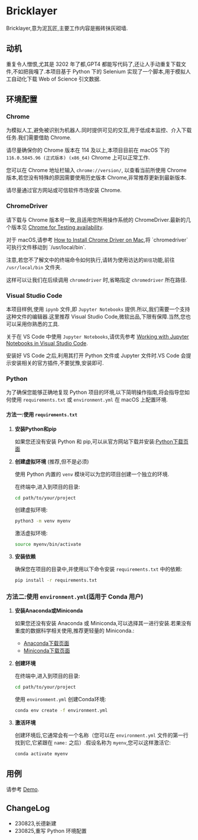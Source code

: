 # Bricklayer

Bricklayer,意为泥瓦匠,主要工作内容是搬砖抹灰砌墙.

## 动机

重复令人憎恨,尤其是 3202 年了都,GPT4 都能写代码了,还让人手动重复下载文件,不如把我嘎了.本项目基于 Python 下的 Selenium 实现了一个脚本,用于模拟人工自动化下载 Web of Science 引文数据.

## 环境配置

### Chrome

为模拟人工,避免被识别为机器人.同时提供可见的交互,用于低成本监控、介入下载任务.我们需要借助 Chrome.

请尽量确保你的 Chrome 版本在 114 及以上,本项目目前在 macOS 下的 `116.0.5845.96 (正式版本) (x86_64)` Chrome 上可以正常工作.

您可以在 Chrome 地址栏输入 `chrome://version/`, 以查看当前所使用 Chrome 版本,若您没有特殊的原因需要使用历史版本 Chrome,非常推荐更新到最新版本.

请尽量通过官方网站或可信软件市场安装 Chrome.

### ChromeDriver

请下载与 Chrome 版本号一致,且适用您所用操作系统的 ChromeDriver.最新的几个版本见 [Chrome for Testing availability](https://googlechromelabs.github.io/chrome-for-testing/).

对于 macOS,请参考 [How to Install Chrome Driver on Mac](https://www.swtestacademy.com/install-chrome-driver-on-mac/#:~:text=Unable%20to%20launch%20the%20chrome,chromeDriver%20file%20and%20open%20it.),将 `chromedriver` 可执行文件移动到 `/usr/local/bin`.

注意,若您不了解文中的终端命令如何执行,请转为使用访达的`前往`功能,前往 `/usr/local/bin` 文件夹.

这样可以让我们在后续调用 `chromedriver` 时,省略指定 `chromedriver` 所在路径.

### Visual Studio Code

本项目样例,使用 `ipynb` 文件,即 `Jupyter Notebooks` 提供.所以,我们需要一个支持这种文件的编辑器.这里推荐 Visual Studio Code,微软出品,下限有保障.当然,您也可以采用你熟悉的工具.

关于在 VS Code 中使用 `Jupyter Notebooks`,请优先参考 [Working with Jupyter Notebooks in Visual Studio Code](https://code.visualstudio.com/docs/datascience/jupyter-notebooks).

安装好 VS Code 之后,利用其打开 Python 文件或 Jupyter 文件时.VS Code 会提示安装相关的官方插件,不要犹豫,安装即可.

### Python

为了确保您能够正确地复现 Python 项目的环境,以下简明操作指南,将会指导您如何使用 `requirements.txt` 或 `environment.yml` 在 macOS 上配置环境.

#### 方法一:使用 `requirements.txt`

1. **安装Python和pip**
  
    如果您还没有安装 Python 和 pip,可以从官方网站下载并安装:[Python下载页面](https://www.python.org/downloads/mac-osx/)

2. **创建虚拟环境** (推荐,但不是必须)  

    使用 Python 内置的 `venv` 模块可以为您的项目创建一个独立的环境.

    在终端中,进入到项目的目录:

    ```bash
    cd path/to/your/project
    ```

    创建虚拟环境:

    ```bash
    python3 -m venv myenv
    ```

    激活虚拟环境:

    ```bash
    source myenv/bin/activate
    ```

3. **安装依赖**

    确保您在项目的目录中,并使用以下命令安装 `requirements.txt` 中的依赖:

    ```bash
    pip install -r requirements.txt
    ```

### 方法二:使用 `environment.yml`(适用于 Conda 用户)

1. **安装Anaconda或Miniconda**
  
    如果您还没有安装 Anaconda 或 Miniconda,可以选择其一进行安装.若果没有重度的数据科学相关使用,推荐更轻量的 Miniconda.:

    * [Anaconda下载页面](https://www.anaconda.com/products/distribution#download-section)
    * [Miniconda下载页面](https://docs.conda.io/en/latest/miniconda.html)

2. **创建环境**
  
    在终端中,进入到项目的目录:

    ```bash
    cd path/to/your/project
    ```

    使用 `environment.yml` 创建Conda环境:

    ```bash
    conda env create -f environment.yml
    ```

3. **激活环境**

    创建环境后,它通常会有一个名称（您可以在 `environment.yml` 文件的第一行找到它,它紧跟在 `name:` 之后）.假设名称为 `myenv`,您可以这样激活它:

    ```bash
    conda activate myenv
    ```

## 用例

请参考 [Demo](demo.ipynb).

## ChangeLog

* 230823,长德新建
* 230825,重写 Python 环境配置
